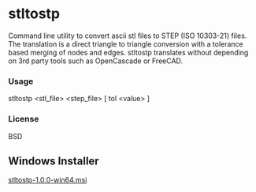 # stltostp
Command line utility to convert ascii stl files to STEP (ISO 10303-21) files. The translation is a direct triangle to triangle conversion with a tolerance based merging of nodes and edges. stltostp translates without depending on 3rd party tools such as OpenCascade or FreeCAD.

### Usage
stltostp <stl_file> <step_file> \[ tol \<value\> \]
  
### License 
BSD

## Windows Installer
[stltostp-1.0.0-win64.msi](https://github.com/slugdev/stltostp/releases/download/v1.0/stltostp-1.0.0-win64.msi)
